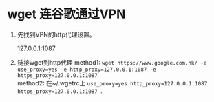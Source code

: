 # wget 连谷歌通过VPN 

1. 先找到VPN的http代理设置。

    127.0.0.1:1087

2. 链接wget到http代理 
      method1:
        ```
        wget https://www.google.com.hk/ -e use_proxy=yes -e http_proxy=127.0.0.1:1087 -e https_proxy=127.0.0.1:1087
        ```
    <br>
      method2:
      在~/.wgetrc上 
        ```
          use_proxy=yes
        http_proxy=127.0.0.1:1087
        https_proxy=127.0.0.1:1087 
        ```. 
        
        
        
        
        
        
        
